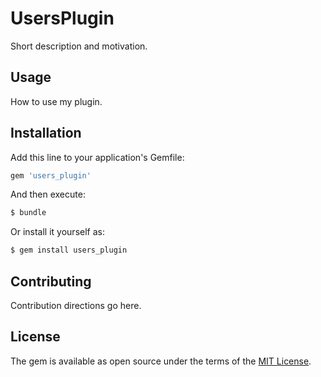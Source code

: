 # UsersPlugin
Short description and motivation.

## Usage
How to use my plugin.

## Installation
Add this line to your application's Gemfile:

```ruby
gem 'users_plugin'
```

And then execute:
```bash
$ bundle
```

Or install it yourself as:
```bash
$ gem install users_plugin
```

## Contributing
Contribution directions go here.

## License
The gem is available as open source under the terms of the [MIT License](http://opensource.org/licenses/MIT).
